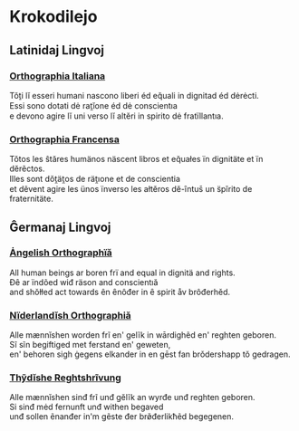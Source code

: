 # Krokodilejo

## Latinidaj Lingvoj

### [Orthographia Italiana](it.md)

Tǒṯi lĭ esseri humani nascono liberi éd eq̆uali in dignitad éd dėrėcti.  
Essi sono dotati dė rat̯ĭone éd dė conscientıa  
e devono agire lĭ uni verso lĭ altĕri in spirito dė fratïllantıa.

### [Orthographia Francensa](fr.md)

Tǒtos les ŝtăres humänos näscent libros et eq̆uałes ïn dignitäte et ïn dĕrẽctos.  
Illes sont dǒt̯ät̯os de rät̯ıone et de conscientia  
et dẽvent agire les ünos ïnverso les ałtĕros dĕ-ȋntus̄ un s̈pĭrito de fraternitäte.

## Ĝermanaj Lingvoj

### [Ȧngelish Orthographïă](en.md)

All human beings ar boren frï and equal in dignitä and rights.  
Đȇ ar ïndõed wiđ räson and conscientıă  
and shǒłłed act towards ên ȇnôđer in ȇ spirit åv brôđerhěd.

### [Nïderlandĭsh Orthographiă](nl.md)

Alle mænnĭshen worden frĩ en' gelĩk in wārdighẽd en' reghten geboren.  
Sĩ sĩn begiftiged met ferstand en' geweten,  
en' behoren sigh ġegens elkander in en gēst fan brǒdershapp tŏ gedragen.

### [Thỹdĭshe Reghtshrĩvung](de.md)

Alle mænnĭshen sinđ frĩ unđ gĕlĩk an wyrđe unđ reghten geboren.  
Si sinđ mėd fernunft unđ withen begaved  
unđ sollen ẽnanđer in'm gẽste đer brø̌đerlikħẽd begegenen.

